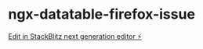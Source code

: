 # ngx-datatable-firefox-issue

[Edit in StackBlitz next generation editor ⚡️](https://stackblitz.com/~/github.com/stadler-bence-00/ngx-datatable-firefox-issue)